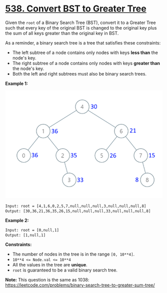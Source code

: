 # [538. Convert BST to Greater Tree](https://leetcode.com/problems/convert-bst-to-greater-tree/)

Given the `root` of a Binary Search Tree (BST), convert it to a Greater Tree such that every key of the original BST is changed to the original key plus the sum of all keys greater than the original key in BST.

As a reminder, a binary search tree is a tree that satisfies these constraints:

- The left subtree of a node contains only nodes with keys **less than** the node's key.
- The right subtree of a node contains only nodes with keys **greater than** the node's key.
- Both the left and right subtrees must also be binary search trees.

**Example 1:**

![tree.png](tree.png)

    Input: root = [4,1,6,0,2,5,7,null,null,null,3,null,null,null,8]
    Output: [30,36,21,36,35,26,15,null,null,null,33,null,null,null,8]

**Example 2:**

    Input: root = [0,null,1]
    Output: [1,null,1]

**Constraints:**

- The number of nodes in the tree is in the range `[0, 10**4]`.
- `10**4 <= Node.val <= 10**4`
- All the values in the tree are **unique**.
- `root` is guaranteed to be a valid binary search tree.

**Note:** This question is the same as 1038: <https://leetcode.com/problems/binary-search-tree-to-greater-sum-tree/>
